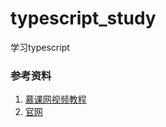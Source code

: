 # typescript_study
学习typescript

### 参考资料
1. [慕课网视频教程](http://www.imooc.com/learn/763)<br>
2. [官网](https://www.tslang.cn/)<br>
